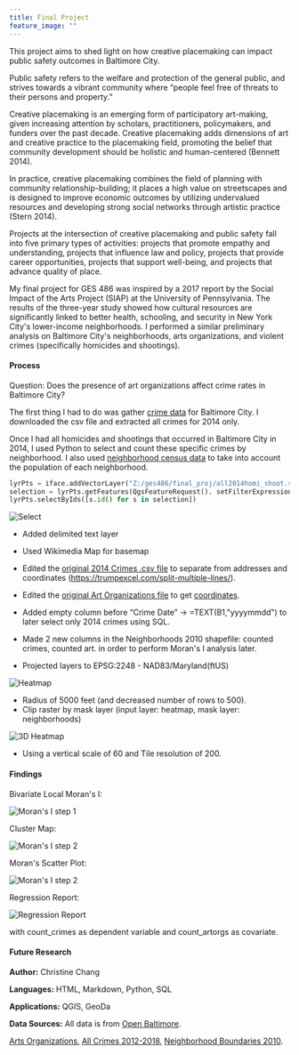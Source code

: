 ```yaml
---
title: Final Project
feature_image: ""
---
```


This project aims to shed light on how creative placemaking can impact public safety outcomes in Baltimore City.

Public safety refers to the welfare and protection of the general public, and strives
towards a vibrant community where “people feel free of threats to their persons and
property.”

Creative placemaking is an emerging form of participatory art-making, given increasing attention by
scholars, practitioners, policymakers, and funders over the past decade. Creative placemaking adds
dimensions of art and creative practice to the placemaking field, promoting the belief that
community development should be holistic and human-centered (Bennett 2014).

In practice, creative placemaking combines the field of planning with community relationship-building;
it places a high value on streetscapes and is designed to improve economic outcomes by utilizing
undervalued resources and developing strong social networks through artistic practice (Stern 2014).

Projects at the intersection of creative placemaking and public safety fall into five primary
types of activities: projects that promote empathy and understanding, projects that influence
law and policy, projects that provide career opportunities, projects that support well-being, and
projects that advance quality of place.

My final project for GES 486 was inspired by a 2017 report by the Social Impact of the Arts Project (SIAP) at the University of
Pennsylvania. The results of the three-year study showed how cultural resources are significantly linked to better health, schooling,
and security in New York City's lower-income neighborhoods. I performed a similar preliminary analysis on Baltimore City's
neighborhoods, arts organizations, and violent crimes (specifically homicides and shootings).

#### Process

Question: Does the presence of art organizations affect crime rates in Baltimore City?

The first thing I had to do was gather [crime data]() for Baltimore City. I downloaded the csv file and extracted all crimes for 2014 only.

Once I had all homicides and shootings that occurred in Baltimore City in 2014, I used Python to select and count these specific crimes
by neighborhood. I also used [neighborhood census data](https://data.baltimorecity.gov/Neighborhoods/2010-Census-Neighborhoods/r3qj-2ifh) to take into account the population of each neighborhood.

```python
lyrPts = iface.addVectorLayer("Z:/ges486/final_proj/all2014homi_shoot.shp", "Crimes", "ogr")
selection = lyrPts.getFeatures(QgsFeatureRequest(). setFilterExpression(u'"Neighborho" = \'Brooklyn\''))
lyrPts.selectByIds([s.id() for s in selection])
```
![Select](step1.PNG "step1.PNG")

* Added delimited text layer
* Used Wikimedia Map for basemap
* Edited the [original 2014 Crimes .csv file](https://data.baltimorecity.gov/Public-Safety/BPD-Part-1-Victim-Based-Crime-Data/wsfq-mvij/data) to separate from addresses and coordinates (https://trumpexcel.com/split-multiple-lines/).
* Edited the [original Art Organizations file]() to get [coordinates](http://www.gpsvisualizer.com/geocoder/).
* Added empty column before “Crime Date” → =TEXT(B1,"yyyymmdd") to later select only 2014 crimes using SQL.
* Made 2 new columns in the Neighborhoods 2010 shapefile: counted crimes, counted art. in order to perform Moran's I analysis later.

* Projected layers to EPSG:2248 - NAD83/Maryland(ftUS)

![Heatmap](map1.PNG "map1.PNG")

* Radius of 5000 feet (and decreased number of rows to 500).
* Clip raster by mask layer (input layer: heatmap, mask layer: neighborhoods)

![3D Heatmap](3Dreal2.PNG "3Dreal2.PNG")

* Using a vertical scale of 60 and Tile resolution of 200.

#### Findings

Bivariate Local Moran's I:

![Moran's I step 1](morani1.PNG "morani1.PNG")

Cluster Map:

![Moran's I step 2](morani2-1.png "morani2-1.png")

Moran's Scatter Plot:

![Moran's I step 2](morani2-2.png "morani2-2.png")

Regression Report:

![Regression Report](report.PNG "report.PNG")

with count_crimes as dependent variable and count_artorgs as covariate.

#### Future Research

__Author:__ Christine Chang

__Languages:__ HTML, Markdown, Python, SQL

__Applications:__ QGIS, GeoDa

__Data Sources:__ All data is from [Open Baltimore](https://data.baltimorecity.gov/).

[Arts Organizations](https://data.baltimorecity.gov/Culture-Arts/Baltimore-Arts-Organizations/r4ur-u5nm), [All Crimes 2012-2018](https://data.baltimorecity.gov/Public-Safety/BPD-Part-1-Victim-Based-Crime-Data/wsfq-mvij/data), [Neighborhood Boundaries 2010](https://data.baltimorecity.gov/Neighborhoods/Neighborhoods-Shape/ysi8-7icr).
